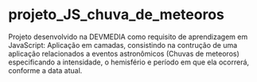 # projeto_JS_chuva_de_meteoros

Projeto desenvolvido na DEVMEDIA como requisito de aprendizagem em JavaScript: Aplicação em camadas, consistindo na contrução de uma aplicação relacionados a eventos astronômicos (Chuvas de meteoros) especificando a intensidade, o hemisfério e período em que ela ocorrerá, conforme a data atual.
